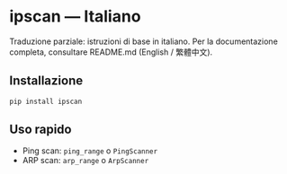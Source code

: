 # ipscan — Italiano

Traduzione parziale: istruzioni di base in italiano. Per la documentazione completa, consultare README.md (English / 繁體中文).

## Installazione

```bash
pip install ipscan
```

## Uso rapido

- Ping scan: `ping_range` o `PingScanner`
- ARP scan: `arp_range` o `ArpScanner`
